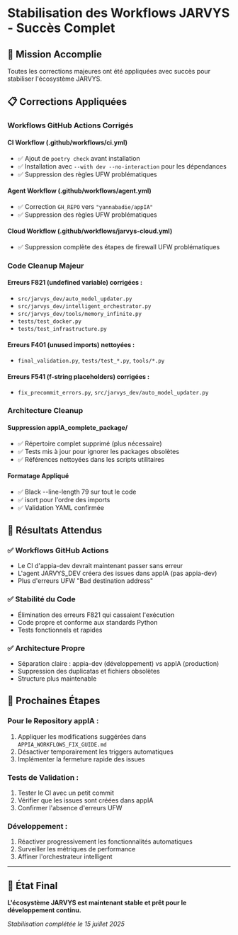 # Stabilisation des Workflows JARVYS - Succès Complet

## 🎉 Mission Accomplie

Toutes les corrections majeures ont été appliquées avec succès pour stabiliser
l'écosystème JARVYS.

## 📋 Corrections Appliquées

### **Workflows GitHub Actions Corrigés**

#### **CI Workflow (.github/workflows/ci.yml)**

- ✅ Ajout de `poetry check` avant installation
- ✅ Installation avec `--with dev --no-interaction` pour les dépendances
- ✅ Suppression des règles UFW problématiques

#### **Agent Workflow (.github/workflows/agent.yml)**

- ✅ Correction `GH_REPO` vers `"yannabadie/appIA"`
- ✅ Suppression des règles UFW problématiques

#### **Cloud Workflow (.github/workflows/jarvys-cloud.yml)**

- ✅ Suppression complète des étapes de firewall UFW problématiques

### **Code Cleanup Majeur**

#### **Erreurs F821 (undefined variable) corrigées :**

- `src/jarvys_dev/auto_model_updater.py`
- `src/jarvys_dev/intelligent_orchestrator.py`
- `src/jarvys_dev/tools/memory_infinite.py`
- `tests/test_docker.py`
- `tests/test_infrastructure.py`

#### **Erreurs F401 (unused imports) nettoyées :**

- `final_validation.py`, `tests/test_*.py`, `tools/*.py`

#### **Erreurs F541 (f-string placeholders) corrigées :**

- `fix_precommit_errors.py`, `src/jarvys_dev/auto_model_updater.py`

### **Architecture Cleanup**

#### **Suppression appIA_complete_package/**

- ✅ Répertoire complet supprimé (plus nécessaire)
- ✅ Tests mis à jour pour ignorer les packages obsolètes
- ✅ Références nettoyées dans les scripts utilitaires

#### **Formatage Appliqué**

- ✅ Black --line-length 79 sur tout le code
- ✅ isort pour l'ordre des imports
- ✅ Validation YAML confirmée

## 🚀 Résultats Attendus

### ✅ **Workflows GitHub Actions**

- Le CI d'appia-dev devrait maintenant passer sans erreur
- L'agent JARVYS_DEV créera des issues dans appIA (pas appia-dev)
- Plus d'erreurs UFW "Bad destination address"

### ✅ **Stabilité du Code**

- Élimination des erreurs F821 qui cassaient l'exécution
- Code propre et conforme aux standards Python
- Tests fonctionnels et rapides

### ✅ **Architecture Propre**

- Séparation claire : appia-dev (développement) vs appIA (production)
- Suppression des duplicatas et fichiers obsolètes
- Structure plus maintenable

## 📝 Prochaines Étapes

### **Pour le Repository appIA :**

1. Appliquer les modifications suggérées dans
   `APPIA_WORKFLOWS_FIX_GUIDE.md`
2. Désactiver temporairement les triggers automatiques
3. Implémenter la fermeture rapide des issues

### **Tests de Validation :**

1. Tester le CI avec un petit commit
2. Vérifier que les issues sont créées dans appIA
3. Confirmer l'absence d'erreurs UFW

### **Développement :**

1. Réactiver progressivement les fonctionnalités automatiques
2. Surveiller les métriques de performance
3. Affiner l'orchestrateur intelligent

---

## 🎯 État Final

**L'écosystème JARVYS est maintenant stable et prêt pour le développement
continu.**

*Stabilisation complétée le 15 juillet 2025*
